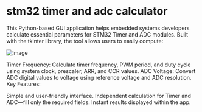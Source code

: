 # stm32 timer and adc calculator
 This Python-based GUI application helps embedded systems developers calculate essential parameters for STM32 Timer and ADC modules.
 Built with the tkinter library, the tool allows users to easily compute:

![image](https://github.com/user-attachments/assets/da82091f-509b-486d-9ebc-b6affa831d80)


Timer Frequency: Calculate timer frequency, PWM period, and duty cycle using system clock, prescaler, ARR, and CCR values.
ADC Voltage: Convert ADC digital values to voltage using reference voltage and ADC resolution.
Key Features:

Simple and user-friendly interface.
Independent calculation for Timer and ADC—fill only the required fields.
Instant results displayed within the app.
